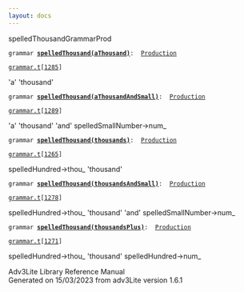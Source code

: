 ```yaml
---
layout: docs
---
```

<span class="title">spelledThousand</span><span class="type">GrammarProd</span>

`grammar `**[`spelledThousand(aThousand)`](../object/spelledThousand(aThousand).html)**` :   `[`Production`](../object/Production.html)

[`grammar.t`](../file/grammar.t.html)`[`[`1285`](../source/grammar.t.html#1285)`]`



'a' 'thousand'



`grammar `**[`spelledThousand(aThousandAndSmall)`](../object/spelledThousand(aThousandAndSmall).html)**` :   `[`Production`](../object/Production.html)

[`grammar.t`](../file/grammar.t.html)`[`[`1289`](../source/grammar.t.html#1289)`]`



'a' 'thousand' 'and' spelledSmallNumber-\>num\_  



`grammar `**[`spelledThousand(thousands)`](../object/spelledThousand(thousands).html)**` :   `[`Production`](../object/Production.html)

[`grammar.t`](../file/grammar.t.html)`[`[`1265`](../source/grammar.t.html#1265)`]`



spelledHundred-\>thou\_ 'thousand'  



`grammar `**[`spelledThousand(thousandsAndSmall)`](../object/spelledThousand(thousandsAndSmall).html)**` :   `[`Production`](../object/Production.html)

[`grammar.t`](../file/grammar.t.html)`[`[`1278`](../source/grammar.t.html#1278)`]`



spelledHundred-\>thou\_ 'thousand' 'and' spelledSmallNumber-\>num\_  



`grammar `**[`spelledThousand(thousandsPlus)`](../object/spelledThousand(thousandsPlus).html)**` :   `[`Production`](../object/Production.html)

[`grammar.t`](../file/grammar.t.html)`[`[`1271`](../source/grammar.t.html#1271)`]`



spelledHundred-\>thou\_ 'thousand' spelledHundred-\>num\_  





Adv3Lite Library Reference Manual  
Generated on 15/03/2023 from adv3Lite version 1.6.1


